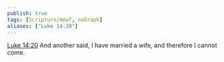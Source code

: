 ```yaml
---
publish: true
tags: [Scripture/NewT, noGraph]
aliases: ["Luke 14:20"]
---
```

[Luke 14:20](https://churchofjesuschrist.org/study/scriptures/nt/luke/14?lang=eng&id=p20#p20) And another said, I have married a wife, and therefore I cannot come.
